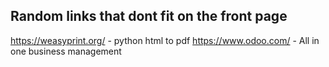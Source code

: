 ## Random links that dont fit on the front page

https://weasyprint.org/ - python html to pdf
https://www.odoo.com/ - All in one business management
